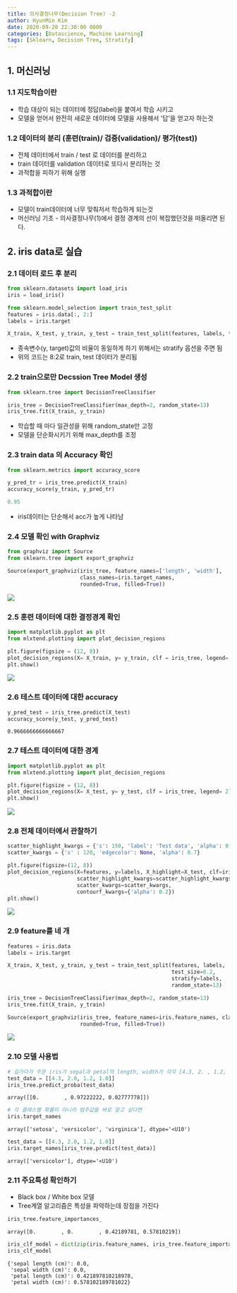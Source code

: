 ```yaml
---
title: 의사결정나무(Decision Tree) -2
author: HyunMin Kim
date: 2020-09-20 22:30:00 0000
categories: [Datascience, Machine Learning]
tags: [Sklearn, Decision Tree, Stratify]
---
```


## 1. 머신러닝
### 1.1 지도학습이란
- 학습 대상이 되는 데이터에 정답(label)을 붙여서 학습 시키고
- 모델을 얻어서 완전히 새로운 데이터에 모델을 사용해서 '답'을 얻고자 하는것

### 1.2 데이터의 분리 (훈련(train)/ 검증(validation)/ 평가(test))
- 전체 데이터에서 train / test 로 데이터를 분리하고
- train 데이터를 validation 데이터로 또다시 분리하는 것
- 과적합을 피하기 위해 실행

### 1.3 과적합이란
- 모델이 train데이터에 너무 맞춰저서 학습하게 되는것
- 머신러닝 기초 - 의사결정나무(1)에서 결정 경계의 선이 복잡했던것을 떠올리면 된다.

## 2. iris data로 실습
### 2.1 데이터 로드 후 분리 
```python
from sklearn.datasets import load_iris
iris = load_iris()

from sklearn.model_selection import train_test_split
features = iris.data[:, 2:]
labels = iris.target

X_train, X_test, y_train, y_test = train_test_split(features, labels, test_size = 0.2, random_state = 13, stratify = labels)
```
- 종속변수(y, target)값의 비율이 동일하게 하기 위해서는 stratify  옵션을 주면 됨
- 위의 코드는 8:2로 train, test 데이터가 분리됨

### 2.2 train으로만 Decssion Tree Model 생성
```python
from sklearn.tree import DecisionTreeClassifier

iris_tree = DecisionTreeClassifier(max_depth=2, random_state=13)
iris_tree.fit(X_train, y_train)
```
- 학습할 때 마다 일관성을 위해 random_state만 고정
- 모델을 단순화시키기 위해 max_depth를 조정

### 2.3 train data 의 Accuracy 확인
```python
from sklearn.metrics import accuracy_score

y_pred_tr = iris_tree.predict(X_train)
accuracy_score(y_train, y_pred_tr)
```
```python
0.95
```
- iris데이터는 단순해서 acc가 높게 나타남

### 2.4 모델 확인 with Graphviz
```python
from graphviz import Source
from sklearn.tree import export_graphviz

Source(export_graphviz(iris_tree, feature_names=['length', 'width'],
                       class_names=iris.target_names,
                       rounded=True, filled=True))
```
<img src ='https://user-images.githubusercontent.com/60168331/93713820-6289fd80-fb99-11ea-856d-f6b830414e4d.png'>

### 2.5 훈련 데이터에 대한 결정경계 확인
```python
import matplotlib.pyplot as plt
from mlxtend.plotting import plot_decision_regions

plt.figure(figsize = (12, 8))
plot_decision_regions(X= X_train, y= y_train, clf = iris_tree, legend= 2)
plt.show()
```
<img src = 'https://user-images.githubusercontent.com/60168331/93713836-84838000-fb99-11ea-9f11-d484a8ce2cdf.png'>


### 2.6 테스트 데이터에 대한 accuracy

```python
y_pred_test = iris_tree.predict(X_test)
accuracy_score(y_test, y_pred_test)
```
    0.9666666666666667


### 2.7 테스트 데이터에 대한 경계

```python
import matplotlib.pyplot as plt
from mlxtend.plotting import plot_decision_regions

plt.figure(figsize = (12, 8))
plot_decision_regions(X= X_test, y= y_test, clf = iris_tree, legend= 2)
plt.show()
```
<img src = 'https://user-images.githubusercontent.com/60168331/93713837-85b4ad00-fb99-11ea-8fe1-6d33c6c126d2.png'>


### 2.8 전체 데이터에서 관찰하기

```python
scatter_highlight_kwargs = {'s': 150, 'label': 'Test data', 'alpha': 0.9}
scatter_kwargs = {'s' : 120, 'edgecolor': None, 'alpha': 0.7}

plt.figure(figsize=(12, 8))
plot_decision_regions(X=features, y=labels, X_highlight=X_test, clf=iris_tree, legend=2,
                      scatter_highlight_kwargs=scatter_highlight_kwargs,
                      scatter_kwargs=scatter_kwargs,
                      contourf_kwargs={'alpha': 0.2})
plt.show()
```
<img src = 'https://user-images.githubusercontent.com/60168331/93713839-86e5da00-fb99-11ea-8183-757a49020aeb.png'>


### 2.9 feature를 네 개

```python
features = iris.data
labels = iris.target

X_train, X_test, y_train, y_test = train_test_split(features, labels,
                                                    test_size=0.2,
                                                    stratify=labels,
                                                    random_state=13)

iris_tree = DecisionTreeClassifier(max_depth=2, random_state=13)
iris_tree.fit(X_train, y_train)

Source(export_graphviz(iris_tree, feature_names=iris.feature_names, class_names=iris.target_names,
                       rounded=True, filled=True))
```

<img src = 'https://user-images.githubusercontent.com/60168331/93713840-88170700-fb99-11ea-9ede-872547d1c210.png'>


### 2.10 모델 사용법

```python
# 길가다가 주운 iris가 sepal과 petal의 length, width가 각각 [4.3, 2. , 1.2, 1.0]이라면
test_data = [[4.3, 2.0, 1.2, 1.0]]
iris_tree.predict_proba(test_data)
```
    array([[0.        , 0.97222222, 0.02777778]])

```python
# 각 클래스별 확률이 아니라 범주값을 바로 알고 싶다면
iris.target_names
```
    array(['setosa', 'versicolor', 'virginica'], dtype='<U10')

```python
test_data = [[4.3, 2.0, 1.2, 1.0]]
iris.target_names[iris_tree.predict(test_data)]
```
    array(['versicolor'], dtype='<U10')


### 2.11 주요특성 확인하기
-  Black box / White box 모델
- Tree계열 알고리즘은 특성을 파악하는데 장점을 가진다

```python
iris_tree.feature_importances_
```
    array([0.        , 0.        , 0.42189781, 0.57810219])


```python
iris_clf_model = dict(zip(iris.feature_names, iris_tree.feature_importances_))
iris_clf_model
```

    {'sepal length (cm)': 0.0,
     'sepal width (cm)': 0.0,
     'petal length (cm)': 0.421897810218978,
     'petal width (cm)': 0.578102189781022}